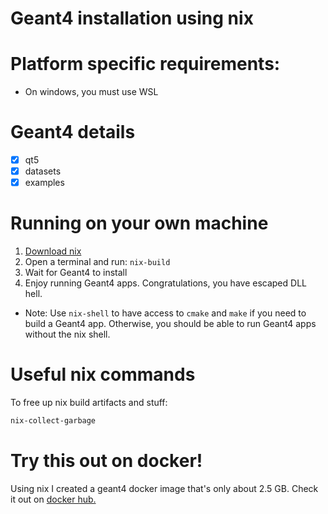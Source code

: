 # Geant4 installation using nix

# Platform specific requirements:
- On windows, you must use WSL

# Geant4 details
- [X] qt5
- [X] datasets
- [X] examples

# Running on your own machine
1. [Download nix](https://nixos.org/download/)
2. Open a terminal and run: `nix-build`
3. Wait for Geant4 to install
4. Enjoy running Geant4 apps. Congratulations, you have escaped DLL hell.
* Note: Use `nix-shell` to have access to `cmake` and `make` if you need to build a Geant4 app. Otherwise, you should be able to run Geant4 apps without the nix shell.

# Useful nix commands
To free up nix build artifacts and stuff:
```sh
nix-collect-garbage
```

# Try this out on docker!
Using nix I created a geant4 docker image that's only about 2.5 GB. Check it out on [docker hub.](https://hub.docker.com/r/john9francis/g4-nix)